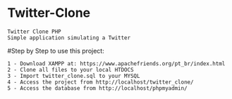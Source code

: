 # Twitter-Clone
```
Twitter Clone PHP
Simple application simulating a Twitter
```

#Step by Step to use this project:
```
1 - Download XAMPP at: https://www.apachefriends.org/pt_br/index.html
2 - Clone all files to your local HTDOCS
3 - Import twitter_clone.sql to your MYSQL
4 - Access the project from http://localhost/twitter_clone/
5 - Access the database from http://localhost/phpmyadmin/
```

